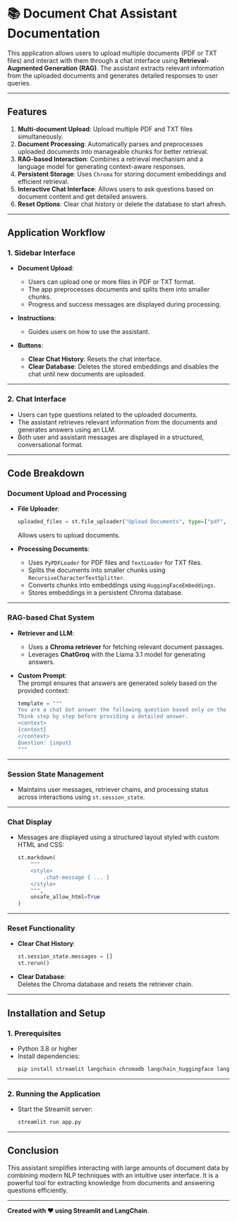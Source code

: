 
# 📚 Document Chat Assistant Documentation  

This application allows users to upload multiple documents (PDF or TXT files) and interact with them through a chat interface using **Retrieval-Augmented Generation (RAG)**. The assistant extracts relevant information from the uploaded documents and generates detailed responses to user queries.  

---

## **Features**  
1. **Multi-document Upload**: Upload multiple PDF and TXT files simultaneously.  
2. **Document Processing**: Automatically parses and preprocesses uploaded documents into manageable chunks for better retrieval.  
3. **RAG-based Interaction**: Combines a retrieval mechanism and a language model for generating context-aware responses.  
4. **Persistent Storage**: Uses `Chroma` for storing document embeddings and efficient retrieval.  
5. **Interactive Chat Interface**: Allows users to ask questions based on document content and get detailed answers.  
6. **Reset Options**: Clear chat history or delete the database to start afresh.  

---

## **Application Workflow**

### **1. Sidebar Interface**  
- **Document Upload**:  
   - Users can upload one or more files in PDF or TXT format.  
   - The app preprocesses documents and splits them into smaller chunks.  
   - Progress and success messages are displayed during processing.  

- **Instructions**:  
   - Guides users on how to use the assistant.  

- **Buttons**:  
   - **Clear Chat History**: Resets the chat interface.  
   - **Clear Database**: Deletes the stored embeddings and disables the chat until new documents are uploaded.  

---

### **2. Chat Interface**  
- Users can type questions related to the uploaded documents.  
- The assistant retrieves relevant information from the documents and generates answers using an LLM.  
- Both user and assistant messages are displayed in a structured, conversational format.  

---

## **Code Breakdown**

### **Document Upload and Processing**  
- **File Uploader**:  
   ```python
   uploaded_files = st.file_uploader("Upload Documents", type=["pdf", "txt"], accept_multiple_files=True)
   ```  
   Allows users to upload documents.  

- **Processing Documents**:  
   - Uses `PyPDFLoader` for PDF files and `TextLoader` for TXT files.  
   - Splits the documents into smaller chunks using `RecursiveCharacterTextSplitter`.  
   - Converts chunks into embeddings using `HuggingFaceEmbeddings`.  
   - Stores embeddings in a persistent Chroma database.  

---

### **RAG-based Chat System**  
- **Retriever and LLM**:  
   - Uses a **Chroma retriever** for fetching relevant document passages.  
   - Leverages **ChatGroq** with the Llama 3.1 model for generating answers.  

- **Custom Prompt**:  
   The prompt ensures that answers are generated solely based on the provided context:  
   ```python
   template = """
   You are a chat bot answer the following question based only on the provided context.
   Think step by step before providing a detailed answer.
   <context>
   {context}
   </context>
   Question: {input}
   """  
   ```  

---

### **Session State Management**  
- Maintains user messages, retriever chains, and processing status across interactions using `st.session_state`.  

---

### **Chat Display**  
- Messages are displayed using a structured layout styled with custom HTML and CSS:  
   ```python
   st.markdown(
       """
       <style>
           .chat-message { ... }
       </style>
       """,
       unsafe_allow_html=True
   )
   ```  

---

### **Reset Functionality**  
- **Clear Chat History**:  
   ```python
   st.session_state.messages = []
   st.rerun()
   ```  

- **Clear Database**:  
   Deletes the Chroma database and resets the retriever chain.

---

## **Installation and Setup**

### **1. Prerequisites**
- Python 3.8 or higher  
- Install dependencies:  
  ```bash
  pip install streamlit langchain chromadb langchain_huggingface langchain_groq python-dotenv
  ```

---

### **2. Running the Application**
- Start the Streamlit server:  
  ```bash
  streamlit run app.py
  ```  

---

## **Conclusion**  
This assistant simplifies interacting with large amounts of document data by combining modern NLP techniques with an intuitive user interface. It is a powerful tool for extracting knowledge from documents and answering questions efficiently.  

---  
**Created with ❤️ using Streamlit and LangChain**.
